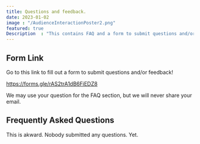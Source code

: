 ```yaml
---
title: Questions and feedback.
date: 2023-01-02
image : "/AudienceInteractionPoster2.png"
featured: true
Description  : "This contains FAQ and a form to submit questions and/or feedback."
---
```

## Form Link
Go to this link to fill out a form to submit questions and/or feedback!

https://forms.gle/rAS2trA1dB6FiEDZ8

We may use your question for the FAQ section, but we will never share your email.

## Frequently Asked Questions
This is akward. Nobody submitted any questions. Yet.